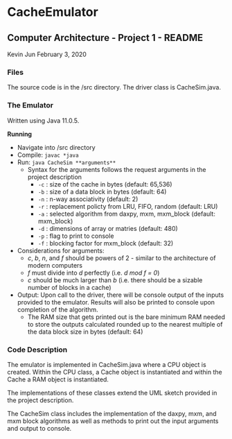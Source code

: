 # CacheEmulator
## Computer Architecture - Project 1 - README
Kevin Jun 
February 3, 2020

### Files
The source code is in the /src directory. The driver class is CacheSim.java. 

### The Emulator
Written using Java 11.0.5.

**Running**
* Navigate into /src directory
* Compile: ```javac *java```
* Run: ```java CacheSim **arguments**```
    * Syntax for the arguments follows the request arguments in the project description
        * ```-c``` : size of the cache in bytes (default: 65,536)
        * ```-b``` : size of a data block in bytes (default: 64)
        * ```-n``` : n-way associativity (default: 2)
        * ```-r``` : replacement policty from LRU, FIFO, random (default: LRU)
        * ```-a``` : selected algorithm from daxpy, mxm, mxm_block (default: mxm_block)
        * ```-d``` : dimensions of array or matries (default: 480)
        * ```-p``` : flag to print to console
        * ```-f``` : blocking factor for mxm_block (default: 32)
* Considerations for arguments:
   * _c_, _b_, _n_, and _f_ should be powers of 2 - similar to the architecture of modern computers
   * _f_ must divide into _d_ perfectly (i.e. _d mod f = 0_)
   * _c_ should be much larger than _b_ (i.e. there should be a sizable number of blocks in a cache)
* Output: Upon call to the driver, there will be console output of the inputs provided to the emulator. Results will also be
printed to console upon completion of the algorithm.
   * The RAM size that gets printed out is the bare minimum RAM needed to store the outputs calculated rounded up to the nearest multiple of the data block size in bytes (default: 64)

### Code Description

The emulator is implemented in CacheSim.java where a CPU object is created. Within the CPU class, a Cache object is instantiated and within the Cache a RAM object is instantiated.

The implementations of these classes extend the UML sketch provided in the project description.

The CacheSim class includes the implementation of the daxpy, mxm, and mxm block algorithms as well as methods to print out the input arguments and output to console.
